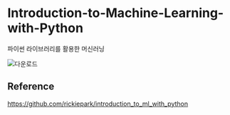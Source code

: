 # Introduction-to-Machine-Learning-with-Python
파이썬 라이브러리를 활용한 머신러닝

![다운로드](http://image.kyobobook.co.kr/images/book/xlarge/394/x9788968483394.jpg)

## Reference


https://github.com/rickiepark/introduction_to_ml_with_python
